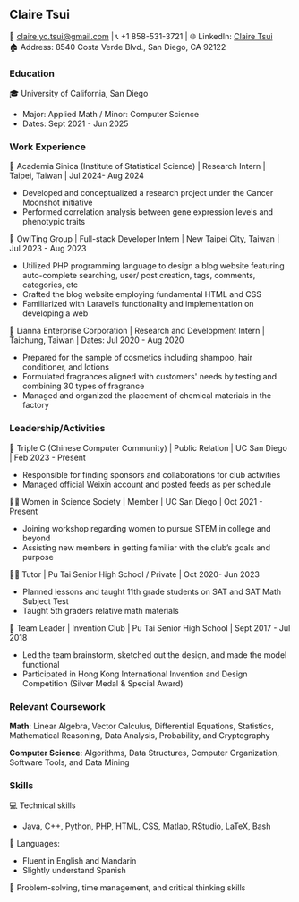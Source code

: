 ## Claire Tsui
📧 [claire.yc.tsui@gmail.com](mailto:claire.yc.tsui@gmail.com) | 📞 +1 858-531-3721 | 🌐 LinkedIn: [Claire Tsui](https://www.linkedin.com/in/claire-tsui-3606111b3/)  
🏠 Address: 8540 Costa Verde Blvd., San Diego, CA 92122  

### Education
🎓 University of California, San Diego 
   - Major: Applied Math / Minor: Computer Science  
   - Dates: Sept 2021 - Jun 2025  

### Work Experience
💼 Academia Sinica (Institute of Statistical Science) | Research Intern | Taipei, Taiwan | Jul 2024- Aug 2024
   - Developed and conceptualized a research project under the Cancer Moonshot initiative
   - Performed correlation analysis between gene expression levels and phenotypic traits

💼 OwlTing Group | Full-stack Developer Intern | New Taipei City, Taiwan | Jul 2023 - Aug 2023  
   - Utilized PHP programming language to design a blog website featuring auto-complete searching, user/ post creation, tags, comments, categories, etc 
   - Crafted the blog website employing fundamental HTML and CSS
   - Familiarized with Laravel’s functionality and implementation on developing a web

💼 Lianna Enterprise Corporation | Research and Development Intern | Taichung, Taiwan | Dates: Jul 2020 - Aug 2020  
   - Prepared for the sample of cosmetics including shampoo, hair conditioner, and lotions
   - Formulated fragrances aligned with customers' needs by testing and combining 30 types of fragrance
   - Managed and organized the placement of chemical materials in the factory


### Leadership/Activities
🤝 Triple C (Chinese Computer Community) | Public Relation | UC San Diego | Feb 2023 - Present  
   - Responsible for finding sponsors and collaborations for club activities  
   - Managed official Weixin account and posted feeds as per schedule

👩‍🔬 Women in Science Society | Member | UC San Diego | Oct 2021 - Present  
   - Joining workshop regarding women to pursue STEM in college and beyond 
   - Assisting new members in getting familiar with the club’s goals and purpose
     
👩‍🏫 Tutor | Pu Tai Senior High School / Private | Oct 2020- Jun 2023
   - Planned lessons and taught 11th grade students on SAT and SAT Math Subject Test
   - Taught 5th graders relative math materials

🚀 Team Leader | Invention Club | Pu Tai Senior High School | Sept 2017 - Jul 2018  
   - Led the team brainstorm, sketched out the design, and made the model functional
   - Participated in Hong Kong International Invention and Design Competition (Silver Medal & Special Award)


### Relevant Coursework
**Math**: Linear Algebra, Vector Calculus, Differential Equations, Statistics, Mathematical Reasoning, Data Analysis, Probability, and Cryptography

**Computer Science**: Algorithms, Data Structures, Computer Organization, Software Tools, and Data Mining


### Skills
💻 Technical skills
   - Java, C++, Python, PHP, HTML, CSS, Matlab, RStudio, LaTeX, Bash 

💬 Languages:  
   - Fluent in English and Mandarin  
   - Slightly understand Spanish
     
💭 Problem-solving, time management, and critical thinking skills  
